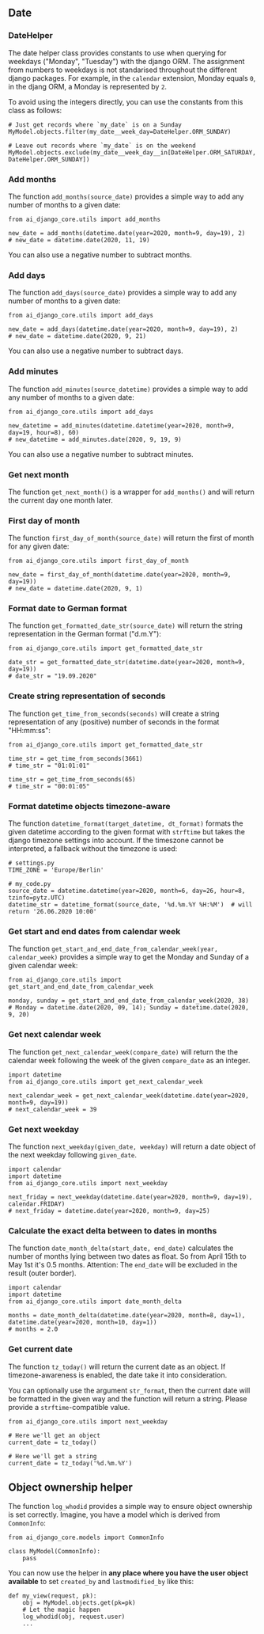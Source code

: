 
## Date

### DateHelper

The date helper class provides constants to use when querying for weekdays ("Monday", "Tuesday") with the django ORM.
The assignment from numbers to weekdays is not standarised throughout the different django packages. For example,
in the ``calendar`` extension, Monday equals `0`, in the djang ORM, a Monday is represented by `2`.

To avoid using the integers directly, you can use the constants from this class as follows:

````
# Just get records where `my_date` is on a Sunday
MyModel.objects.filter(my_date__week_day=DateHelper.ORM_SUNDAY)

# Leave out records where `my_date` is on the weekend
MyModel.objects.exclude(my_date__week_day__in[DateHelper.ORM_SATURDAY, DateHelper.ORM_SUNDAY])
````

### Add months

The function ``add_months(source_date)`` provides a simple way to add any number of months to a given date:

````
from ai_django_core.utils import add_months

new_date = add_months(datetime.date(year=2020, month=9, day=19), 2)
# new_date = datetime.date(2020, 11, 19)
````

You can also use a negative number to subtract months.

### Add days

The function ``add_days(source_date)`` provides a simple way to add any number of months to a given date:

````
from ai_django_core.utils import add_days

new_date = add_days(datetime.date(year=2020, month=9, day=19), 2)
# new_date = datetime.date(2020, 9, 21)
````

You can also use a negative number to subtract days.

### Add minutes

The function ``add_minutes(source_datetime)`` provides a simple way to add any number of months to a given date:

````
from ai_django_core.utils import add_days

new_datetime = add_minutes(datetime.datetime(year=2020, month=9, day=19, hour=8), 60)
# new_datetime = add_minutes.date(2020, 9, 19, 9)
````

You can also use a negative number to subtract minutes.

### Get next month

The function ``get_next_month()`` is a wrapper for ``add_months()`` and will return the current day one month later.

### First day of month

The function ``first_day_of_month(source_date)`` will return the first of month for any given date:

````
from ai_django_core.utils import first_day_of_month

new_date = first_day_of_month(datetime.date(year=2020, month=9, day=19))
# new_date = datetime.date(2020, 9, 1)
````

### Format date to German format

The function ``get_formatted_date_str(source_date)`` will return the string representation in the German format ("d.m.Y"):

````
from ai_django_core.utils import get_formatted_date_str

date_str = get_formatted_date_str(datetime.date(year=2020, month=9, day=19))
# date_str = "19.09.2020"
````

### Create string representation of seconds


The function ``get_time_from_seconds(seconds)`` will create a string representation of any (positive) number of seconds
in the format "HH:mm:ss":

````
from ai_django_core.utils import get_formatted_date_str

time_str = get_time_from_seconds(3661)
# time_str = "01:01:01"

time_str = get_time_from_seconds(65)
# time_str = "00:01:05"
````

### Format datetime objects timezone-aware

The function ``datetime_format(target_datetime, dt_format)`` formats the given datetime according to the given format
with ``strftime`` but takes the django timezone settings into account. If the timeszone cannot be interpreted, a fallback
without the timezone is used:

````
# settings.py
TIME_ZONE = 'Europe/Berlin'

# my_code.py
source_date = datetime.datetime(year=2020, month=6, day=26, hour=8, tzinfo=pytz.UTC)
datetime_str = datetime_format(source_date, '%d.%m.%Y %H:%M')  # will return '26.06.2020 10:00'
````

### Get start and end dates from calendar week

The function ``get_start_and_end_date_from_calendar_week(year, calendar_week)`` provides a simple way to get the Monday
and Sunday of a given calendar week:

````
from ai_django_core.utils import get_start_and_end_date_from_calendar_week

monday, sunday = get_start_and_end_date_from_calendar_week(2020, 38)
# Monday = datetime.date(2020, 09, 14); Sunday = datetime.date(2020, 9, 20)
````

### Get next calendar week

The function ``get_next_calendar_week(compare_date)`` will return the the calendar week following the week of the given
``compare_date`` as an integer.

````
import datetime
from ai_django_core.utils import get_next_calendar_week

next_calendar_week = get_next_calendar_week(datetime.date(year=2020, month=9, day=19))
# next_calendar_week = 39
````

### Get next weekday

The function ``next_weekday(given_date, weekday)`` will return a date object of the next weekday following `given_date`.

````
import calendar
import datetime
from ai_django_core.utils import next_weekday

next_friday = next_weekday(datetime.date(year=2020, month=9, day=19), calendar.FRIDAY)
# next_friday = datetime.date(year=2020, month=9, day=25)
````

### Calculate the exact delta between to dates in months

The function ``date_month_delta(start_date, end_date)`` calculates the number of months lying between two dates as
float. So from April 15th to May 1st it's 0.5 months. Attention: The `end_date` will be excluded in the result
(outer border).

````
import calendar
import datetime
from ai_django_core.utils import date_month_delta

months = date_month_delta(datetime.date(year=2020, month=8, day=1), datetime.date(year=2020, month=10, day=1))
# months = 2.0
````


### Get current date

The function ``tz_today()`` will return the current date as an object. If timezone-awareness is enabled, the date
take it into consideration.

You can optionally use the argument ``str_format``, then the current date will be formatted in the given way and the
function will return a string. Please provide a ``strftime``-compatible value.

````
from ai_django_core.utils import next_weekday

# Here we'll get an object
current_date = tz_today()

# Here we'll get a string
current_date = tz_today('%d.%m.%Y')
````

## Object ownership helper

The function ``log_whodid`` provides a simple way to ensure object ownership is set correctly. Imagine, you have a model
which is derived from ``CommonInfo``:

````
from ai_django_core.models import CommonInfo

class MyModel(CommonInfo):
    pass
````

You can now use the helper in **any place where you have the user object available** to set ``created_by``
and ``lastmodified_by`` like this:

````
def my_view(request, pk):
    obj = MyModel.objects.get(pk=pk)
    # Let the magic happen
    log_whodid(obj, request.user)
    ...
````
